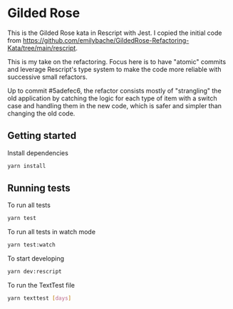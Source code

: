 # Gilded Rose

This is the Gilded Rose kata in Rescript with Jest. I copied the initial code from https://github.com/emilybache/GildedRose-Refactoring-Kata/tree/main/rescript.

This is my take on the refactoring.
Focus here is to have "atomic" commits and leverage Rescript's type system to make the code more reliable with successive small refactors.

Up to commit #5adefec6, the refactor consists mostly of "strangling" the old application by catching the logic for each type of item with a switch case and handling them in the new code, which is safer and simpler than changing the old code.

## Getting started

Install dependencies

```sh
yarn install
```

## Running tests

To run all tests

```sh
yarn test
```

To run all tests in watch mode

```sh
yarn test:watch
```

To start developing
```sh
yarn dev:rescript
```

To run the TextTest file
```sh
yarn texttest [days]
```
